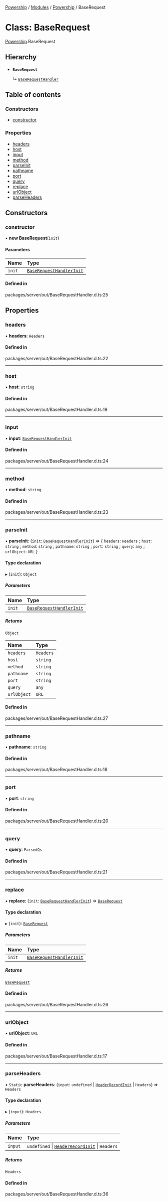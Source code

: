 [Powership](../README.md) / [Modules](../modules.md) / [Powership](../modules/Powership.md) / BaseRequest

# Class: BaseRequest

[Powership](../modules/Powership.md).BaseRequest

## Hierarchy

- **`BaseRequest`**

  ↳ [`BaseRequestHandler`](Powership.BaseRequestHandler.md)

## Table of contents

### Constructors

- [constructor](Powership.BaseRequest.md#constructor)

### Properties

- [headers](Powership.BaseRequest.md#headers)
- [host](Powership.BaseRequest.md#host)
- [input](Powership.BaseRequest.md#input)
- [method](Powership.BaseRequest.md#method)
- [parseInit](Powership.BaseRequest.md#parseinit)
- [pathname](Powership.BaseRequest.md#pathname)
- [port](Powership.BaseRequest.md#port)
- [query](Powership.BaseRequest.md#query)
- [replace](Powership.BaseRequest.md#replace)
- [urlObject](Powership.BaseRequest.md#urlobject)
- [parseHeaders](Powership.BaseRequest.md#parseheaders)

## Constructors

### constructor

• **new BaseRequest**(`init`)

#### Parameters

| Name | Type |
| :------ | :------ |
| `init` | [`BaseRequestHandlerInit`](../modules/Powership.md#baserequesthandlerinit) |

#### Defined in

packages/server/out/BaseRequestHandler.d.ts:25

## Properties

### headers

• **headers**: `Headers`

#### Defined in

packages/server/out/BaseRequestHandler.d.ts:22

___

### host

• **host**: `string`

#### Defined in

packages/server/out/BaseRequestHandler.d.ts:19

___

### input

• **input**: [`BaseRequestHandlerInit`](../modules/Powership.md#baserequesthandlerinit)

#### Defined in

packages/server/out/BaseRequestHandler.d.ts:24

___

### method

• **method**: `string`

#### Defined in

packages/server/out/BaseRequestHandler.d.ts:23

___

### parseInit

• **parseInit**: (`init`: [`BaseRequestHandlerInit`](../modules/Powership.md#baserequesthandlerinit)) => { `headers`: `Headers` ; `host`: `string` ; `method`: `string` ; `pathname`: `string` ; `port`: `string` ; `query`: `any` ; `urlObject`: `URL`  }

#### Type declaration

▸ (`init`): `Object`

##### Parameters

| Name | Type |
| :------ | :------ |
| `init` | [`BaseRequestHandlerInit`](../modules/Powership.md#baserequesthandlerinit) |

##### Returns

`Object`

| Name | Type |
| :------ | :------ |
| `headers` | `Headers` |
| `host` | `string` |
| `method` | `string` |
| `pathname` | `string` |
| `port` | `string` |
| `query` | `any` |
| `urlObject` | `URL` |

#### Defined in

packages/server/out/BaseRequestHandler.d.ts:27

___

### pathname

• **pathname**: `string`

#### Defined in

packages/server/out/BaseRequestHandler.d.ts:18

___

### port

• **port**: `string`

#### Defined in

packages/server/out/BaseRequestHandler.d.ts:20

___

### query

• **query**: `ParsedQs`

#### Defined in

packages/server/out/BaseRequestHandler.d.ts:21

___

### replace

• **replace**: (`init`: [`BaseRequestHandlerInit`](../modules/Powership.md#baserequesthandlerinit)) => [`BaseRequest`](Powership.BaseRequest.md)

#### Type declaration

▸ (`init`): [`BaseRequest`](Powership.BaseRequest.md)

##### Parameters

| Name | Type |
| :------ | :------ |
| `init` | [`BaseRequestHandlerInit`](../modules/Powership.md#baserequesthandlerinit) |

##### Returns

[`BaseRequest`](Powership.BaseRequest.md)

#### Defined in

packages/server/out/BaseRequestHandler.d.ts:26

___

### urlObject

• **urlObject**: `URL`

#### Defined in

packages/server/out/BaseRequestHandler.d.ts:17

___

### parseHeaders

▪ `Static` **parseHeaders**: (`input`: `undefined` \| [`HeaderRecordInit`](../modules/Powership.md#headerrecordinit) \| `Headers`) => `Headers`

#### Type declaration

▸ (`input`): `Headers`

##### Parameters

| Name | Type |
| :------ | :------ |
| `input` | `undefined` \| [`HeaderRecordInit`](../modules/Powership.md#headerrecordinit) \| `Headers` |

##### Returns

`Headers`

#### Defined in

packages/server/out/BaseRequestHandler.d.ts:36
